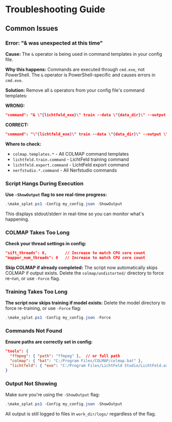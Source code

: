# Troubleshooting Guide

## Common Issues

### Error: "& was unexpected at this time"

**Cause:** The `&` operator is being used in command templates in your config file.

**Why this happens:** Commands are executed through `cmd.exe`, not PowerShell. The `&` operator is PowerShell-specific and causes errors in `cmd.exe`.

**Solution:** Remove all `&` operators from your config file's command templates:

**WRONG:**
```json
"command": "& \"{lichtfeld_exe}\" train --data \"{data_dir}\" --output \"{model_dir}\""
```

**CORRECT:**
```json
"command": "\"{lichtfeld_exe}\" train --data \"{data_dir}\" --output \"{model_dir}\""
```

**Where to check:**
- `colmap.templates.*` - All COLMAP command templates
- `lichtfeld.train.command` - LichtFeld training command
- `lichtfeld.export.command` - LichtFeld export command
- `nerfstudio.*.command` - All Nerfstudio commands

### Script Hangs During Execution

**Use `-ShowOutput` flag to see real-time progress:**
```powershell
.\make_splat.ps1 -Config my_config.json -ShowOutput
```

This displays stdout/stderr in real-time so you can monitor what's happening.

### COLMAP Takes Too Long

**Check your thread settings in config:**
```json
"sift_threads": 8,        // Increase to match CPU core count
"mapper_num_threads": 8   // Increase to match CPU core count
```

**Skip COLMAP if already completed:**
The script now automatically skips COLMAP if output exists. Delete the `colmap/undistorted/` directory to force re-run, or use `-Force` flag.

### Training Takes Too Long

**The script now skips training if model exists:**
Delete the model directory to force re-training, or use `-Force` flag:
```powershell
.\make_splat.ps1 -Config my_config.json -Force
```

### Commands Not Found

**Ensure paths are correctly set in config:**
```json
"tools": {
  "ffmpeg": { "path": "ffmpeg" },  // or full path
  "colmap": { "bat": "C:/Program Files/COLMAP/colmap.bat" },
  "lichtfeld": { "exe": "C:/Program Files/LichtFeld Studio/LichtFeld.exe" }
}
```

### Output Not Showing

Make sure you're using the `-ShowOutput` flag:
```powershell
.\make_splat.ps1 -Config my_config.json -ShowOutput
```

All output is still logged to files in `work_dir/logs/` regardless of the flag.
